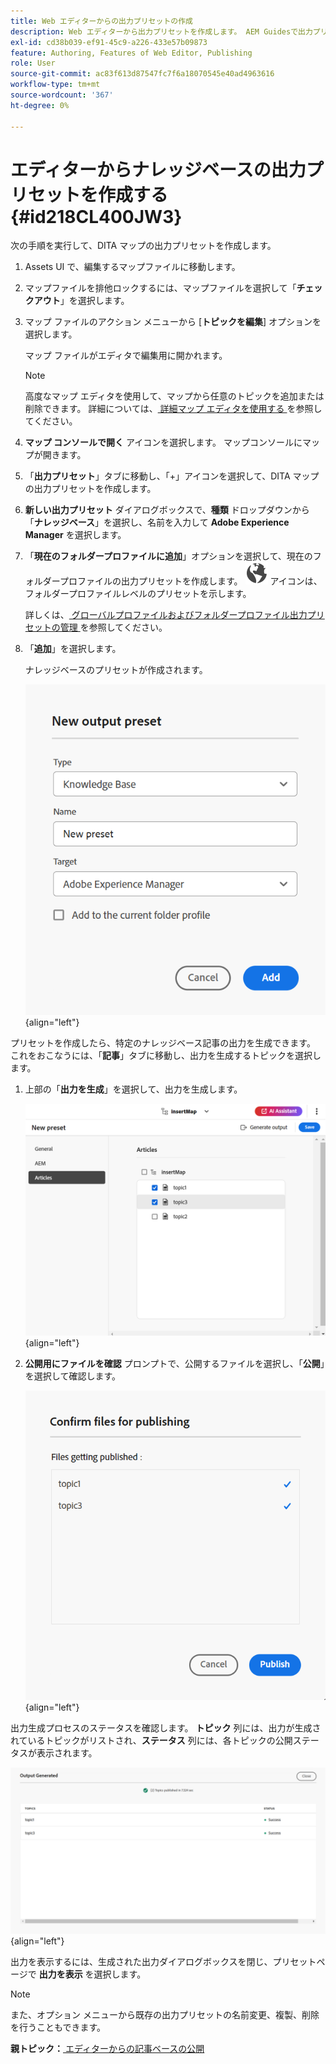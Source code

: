 ```yaml
---
title: Web エディターからの出力プリセットの作成
description: Web エディターから出力プリセットを作成します。 AEM Guidesで出力プリセットを編集、名前変更、複製、削除する方法について説明します。
exl-id: cd38b039-ef91-45c9-a226-433e57b09873
feature: Authoring, Features of Web Editor, Publishing
role: User
source-git-commit: ac83f613d87547fc7f6a18070545e40ad4963616
workflow-type: tm+mt
source-wordcount: '367'
ht-degree: 0%

---
```


# エディターからナレッジベースの出力プリセットを作成する {#id218CL400JW3}

次の手順を実行して、DITA マップの出力プリセットを作成します。

1. Assets UI で、編集するマップファイルに移動します。

1. マップファイルを排他ロックするには、マップファイルを選択して「**チェックアウト**」を選択します。

1. マップ ファイルのアクション メニューから [**トピックを編集**] オプションを選択します。

   マップ ファイルがエディタで編集用に開かれます。

   >[!NOTE]
   >
   > 高度なマップ エディタを使用して、マップから任意のトピックを追加または削除できます。 詳細については、[ 詳細マップ エディタを使用する ](map-editor-advanced-map-editor.md#) を参照してください。

1. **マップ コンソールで開く** アイコンを選択します。 マップコンソールにマップが開きます。

1. 「**出力プリセット**」タブに移動し、「+」アイコンを選択して、DITA マップの出力プリセットを作成します。

1. **新しい出力プリセット** ダイアログボックスで、**種類** ドロップダウンから「**ナレッジベース**」を選択し、名前を入力して **Adobe Experience Manager** を選択します。
1. 「**現在のフォルダープロファイルに追加**」オプションを選択して、現在のフォルダープロファイルの出力プリセットを作成します。 ![ フォルダープロファイルアイコン ](images/global-preset-icon.svg) アイコンは、フォルダープロファイルレベルのプリセットを示します。

   詳しくは、[ グローバルプロファイルおよびフォルダープロファイル出力プリセットの管理 ](./web-editor-manage-output-presets.md) を参照してください。

1. 「**追加**」を選択します。

   ナレッジベースのプリセットが作成されます。


   ![ 新しい ](images/knowledge-base-preset-dialog-box.png){align="left"}

プリセットを作成したら、特定のナレッジベース記事の出力を生成できます。 これをおこなうには、「**記事**」タブに移動し、出力を生成するトピックを選択します。
1. 上部の「**出力を生成**」を選択して、出力を生成します。

   ![](images/add-preset-articles-tab_cs.png){align="left"}

1. **公開用にファイルを確認** プロンプトで、公開するファイルを選択し、「**公開**」を選択して確認します。

   ![ 新しい ](images/knowledge-base-confirm-files-for-publishing.png){align="left"}

出力生成プロセスのステータスを確認します。 **トピック** 列には、出力が生成されているトピックがリストされ、**ステータス** 列には、各トピックの公開ステータスが表示されます。


![](images/add-preset-output-generated_cs.png){align="left"}

出力を表示するには、生成された出力ダイアログボックスを閉じ、プリセットページで **出力を表示** を選択します。


>[!NOTE]
>
> また、オプション メニューから既存の出力プリセットの名前変更、複製、削除を行うこともできます。



**親トピック：**[ エディターからの記事ベースの公開 ](web-editor-article-publishing.md)
